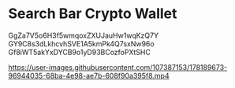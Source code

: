 # Search Bar Crypto Wallet

GgZa7V5o6H3f5wmqoxZXUJauHw1wqKzQ7Y
GY9C8s3dLkhcvhSVE1A5kmPk4Q7sxNw96o
Gf8iWT5akYxDYCB9o1yD93BCozfoPXtSHC



https://user-images.githubusercontent.com/107387153/178189673-96944035-68ba-4e98-ae7b-608f90a395f8.mp4

